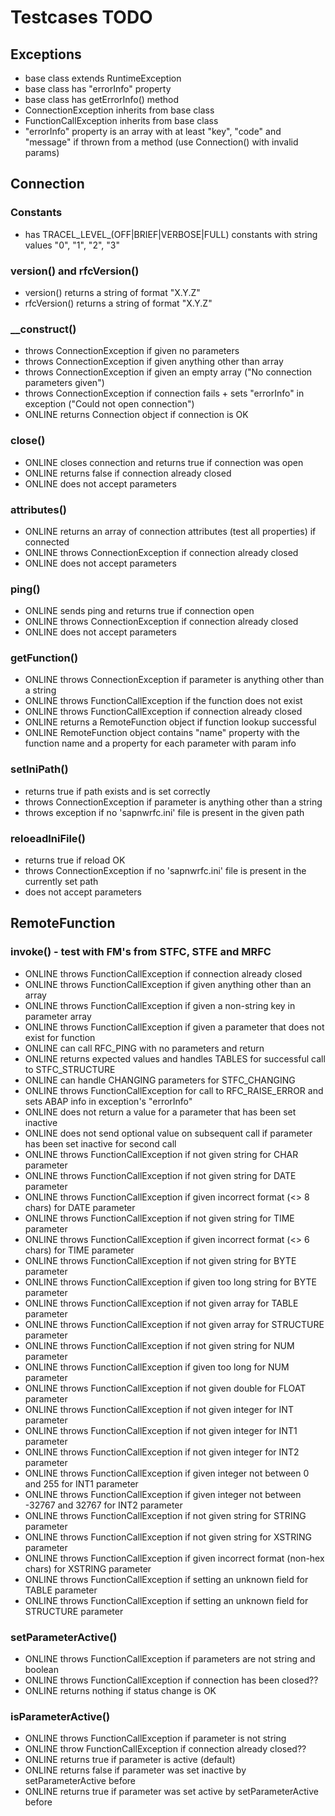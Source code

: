# Testcases TODO

## Exceptions

* base class extends RuntimeException
* base class has "errorInfo" property
* base class has getErrorInfo() method
* ConnectionException inherits from base class
* FunctionCallException inherits from base class
* "errorInfo" property is an array with at least "key", "code" and "message" if thrown from a method (use Connection() with invalid params)

## Connection

### Constants

* has TRACEL_LEVEL_(OFF|BRIEF|VERBOSE|FULL) constants with string values "0", "1", "2", "3"

### version() and rfcVersion()

* version() returns a string of format "X.Y.Z"
* rfcVersion() returns a string of format "X.Y.Z"

### __construct()

* throws ConnectionException if given no parameters
* throws ConnectionException if given anything other than array
* throws ConnectionException if given an empty array ("No connection parameters given")
* throws ConnectionException if connection fails + sets "errorInfo" in exception ("Could not open connection")
* ONLINE returns Connection object if connection is OK

### close()

* ONLINE closes connection and returns true if connection was open
* ONLINE returns false if connection already closed
* ONLINE does not accept parameters

### attributes()

* ONLINE returns an array of connection attributes (test all properties) if connected
* ONLINE throws ConnectionException if connection already closed
* ONLINE does not accept parameters

### ping()

* ONLINE sends ping and returns true if connection open
* ONLINE throws ConnectionException if connection already closed
* ONLINE does not accept parameters

### getFunction()

* ONLINE throws ConnectionException if parameter is anything other than a string
* ONLINE throws FunctionCallException if the function does not exist
* ONLINE throws FunctionCallException if connection already closed
* ONLINE returns a RemoteFunction object if function lookup successful
* ONLINE RemoteFunction object contains "name" property with the function name and a property for each parameter with param info

### setIniPath()

* returns true if path exists and is set correctly
* throws ConnectionException if parameter is anything other than a string
* throws exception if no 'sapnwrfc.ini' file is present in the given path

### reloeadIniFile()

* returns true if reload OK
* throws ConnectionException if no 'sapnwrfc.ini' file is present in the currently set path
* does not accept parameters

## RemoteFunction

### invoke() - test with FM's from STFC, STFE and MRFC

* ONLINE throws FunctionCallException if connection already closed
* ONLINE throws FunctionCallException if given anything other than an array
* ONLINE throws FunctionCallException if given a non-string key in parameter array
* ONLINE throws FunctionCallException if given a parameter that does not exist for function
* ONLINE can call RFC_PING with no parameters and return
* ONLINE returns expected values and handles TABLES for successful call to STFC_STRUCTURE
* ONLINE can handle CHANGING parameters for STFC_CHANGING
* ONLINE throws FunctionCallException for call to RFC_RAISE_ERROR and sets ABAP info in exception's "errorInfo"
* ONLINE does not return a value for a parameter that has been set inactive
* ONLINE does not send optional value on subsequent call if parameter has been set inactive for second call
* ONLINE throws FunctionCallException if not given string for CHAR parameter
* ONLINE throws FunctionCallException if not given string for DATE parameter
* ONLINE throws FunctionCallException if given incorrect format (<> 8 chars) for DATE parameter
* ONLINE throws FunctionCallException if not given string for TIME parameter
* ONLINE throws FunctionCallException if given incorrect format (<> 6 chars) for TIME parameter
* ONLINE throws FunctionCallException if not given string for BYTE parameter
* ONLINE throws FunctionCallException if given too long string for BYTE parameter
* ONLINE throws FunctionCallException if not given array for TABLE parameter
* ONLINE throws FunctionCallException if not given array for STRUCTURE parameter
* ONLINE throws FunctionCallException if not given string for NUM parameter
* ONLINE throws FunctionCallException if given too long for NUM parameter
* ONLINE throws FunctionCallException if not given double for FLOAT parameter
* ONLINE throws FunctionCallException if not given integer for INT parameter
* ONLINE throws FunctionCallException if not given integer for INT1 parameter
* ONLINE throws FunctionCallException if not given integer for INT2 parameter
* ONLINE throws FunctionCallException if given integer not between 0 and 255 for INT1 parameter
* ONLINE throws FunctionCallException if given integer not between -32767 and 32767 for INT2 parameter
* ONLINE throws FunctionCallException if not given string for STRING parameter
* ONLINE throws FunctionCallException if not given string for XSTRING parameter
* ONLINE throws FunctionCallException if given incorrect format (non-hex chars) for XSTRING parameter
* ONLINE throws FunctionCallException if setting an unknown field for TABLE parameter
* ONLINE throws FunctionCallException if setting an unknown field for STRUCTURE parameter

### setParameterActive()

* ONLINE throws FunctionCallException if parameters are not string and boolean
* ONLINE throws FunctionCallException if connection has been closed??
* ONLINE returns nothing if status change is OK

### isParameterActive()

* ONLINE throws FunctionCallException if parameter is not string
* ONLINE throw FunctionCallException if connection already closed??
* ONLINE returns true if parameter is active (default)
* ONLINE returns false if parameter was set inactive by setParameterActive before
* ONLINE returns true if parameter was set active by setParameterActive before
